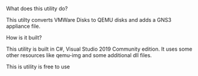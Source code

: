 What does this utility do?

This utilty converts VMWare Disks to QEMU disks and adds a GNS3 appliance file.


How is it built?

This utility is built in C#, Visual Studio 2019 Community edition.
It uses some other resources like qemu-img and some additional dll files.

This is utility is free to use
